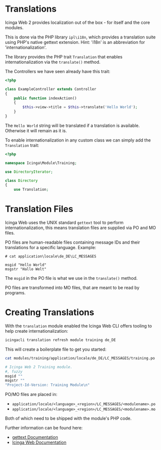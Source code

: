 # Translations

Icinga Web 2 provides localization out of the box - for itself and the core modules.

This is done via the PHP library `ipl\i18n`, which provides a translation suite using PHP's native gettext extension. Hint: 'i18n' is an abbreviation for 'internationalization'.

The library provides the PHP trait `Translation` that enables internationalization via the `translate()` method.

The Controllers we have seen already have this trait:

```php
<?php

class ExampleController extends Controller
{
    public function indexAction()
    {
        $this->view->title = $this->translate('Hello World');
    }
}
```

The `Hello World` string will be translated if a translation is available.
Otherwise it will remain as it is.

To enable internationalization in any custom class we can simply add the `Translation` trait:

```php
<?php

namespace Icinga\Module\Training;

use DirectoryIterator;

class Directory
{
    use Translation;
```

# Translation Files

Icinga Web uses the UNIX standard `gettext` tool to perform internationalization, this means translation files are supplied via PO and MO files.

PO files are human-readable files containing message IDs and their translations for a specific language. Example:

```
# cat application\locale\de_DE\LC_MESSAGES

msgid "Hello World"
msgstr "Hallo Welt"
```

The `msgid` in the PO file is what we use in the `translate()` method.

PO files are transformed into MO files, that are meant to be read by programs.

# Creating Translations

With the `translation` module enabled the Icinga Web CLI offers tooling to help create internationalization:

```bash
icingacli translation refresh module training de_DE
```

This will create a boilerplate file to get you started:

```bash
cat modules/training/application/locale/de_DE/LC_MESSAGES/training.po

# Icinga Web 2 Training module.
#, fuzzy
msgid ""
msgstr ""
"Project-Id-Version: Training Module\n"
```

PO/MO files are placed in:

* `application/locale/<language>_<region>/LC_MESSAGES/<modulename>.po`
* `application/locale/<language>_<region>/LC_MESSAGES/<modulename>.mo`

Both of which need to be shipped with the module's PHP code.

Further information can be found here:

* [gettext Documentation](https://www.gnu.org/software/gettext/)
* [Icinga Web Documentation](https://icinga.com/docs/icinga-web/latest/modules/translation/doc/03-Translation)
